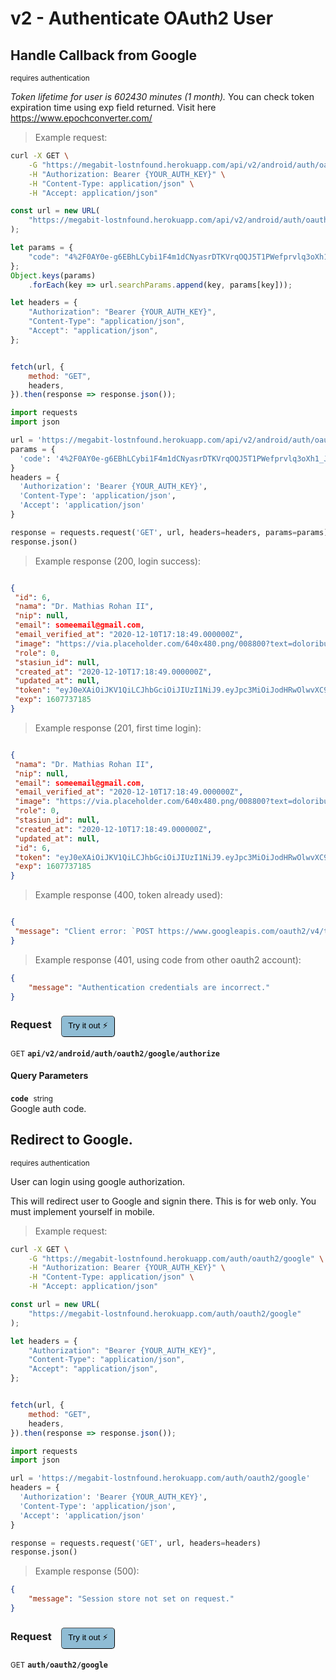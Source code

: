 # v2 - Authenticate OAuth2 User


## Handle Callback from Google

<small class="badge badge-darkred">requires authentication</small>

_Token lifetime for user is 60*24*30 minutes (1 month)._
You can check token expiration time using exp field returned.
Visit here <a href="https://www.epochconverter.com/">https://www.epochconverter.com/</a>

> Example request:

```bash
curl -X GET \
    -G "https://megabit-lostnfound.herokuapp.com/api/v2/android/auth/oauth2/google/authorize?code=4%252F0AY0e-g6EBhLCybi1F4m1dCNyasrDTKVrqOQJ5T1PWefprvlq3oXh1_JqF6r2U5XT_vM7Jg" \
    -H "Authorization: Bearer {YOUR_AUTH_KEY}" \
    -H "Content-Type: application/json" \
    -H "Accept: application/json"
```

```javascript
const url = new URL(
    "https://megabit-lostnfound.herokuapp.com/api/v2/android/auth/oauth2/google/authorize"
);

let params = {
    "code": "4%2F0AY0e-g6EBhLCybi1F4m1dCNyasrDTKVrqOQJ5T1PWefprvlq3oXh1_JqF6r2U5XT_vM7Jg",
};
Object.keys(params)
    .forEach(key => url.searchParams.append(key, params[key]));

let headers = {
    "Authorization": "Bearer {YOUR_AUTH_KEY}",
    "Content-Type": "application/json",
    "Accept": "application/json",
};


fetch(url, {
    method: "GET",
    headers,
}).then(response => response.json());
```

```python
import requests
import json

url = 'https://megabit-lostnfound.herokuapp.com/api/v2/android/auth/oauth2/google/authorize'
params = {
  'code': '4%2F0AY0e-g6EBhLCybi1F4m1dCNyasrDTKVrqOQJ5T1PWefprvlq3oXh1_JqF6r2U5XT_vM7Jg',
}
headers = {
  'Authorization': 'Bearer {YOUR_AUTH_KEY}',
  'Content-Type': 'application/json',
  'Accept': 'application/json'
}

response = requests.request('GET', url, headers=headers, params=params)
response.json()
```


> Example response (200, login success):

```json

{
 "id": 6,
 "nama": "Dr. Mathias Rohan II",
 "nip": null,
 "email": someemail@gmail.com,
 "email_verified_at": "2020-12-10T17:18:49.000000Z",
 "image": "https://via.placeholder.com/640x480.png/008800?text=doloribus",
 "role": 0,
 "stasiun_id": null,
 "created_at": "2020-12-10T17:18:49.000000Z",
 "updated_at": null,
 "token": "eyJ0eXAiOiJKV1QiLCJhbGciOiJIUzI1NiJ9.eyJpc3MiOiJodHRwOlwvXC9sb2NhbGhvc3Q6ODAwMFwvYXBpXC92MVwvd2ViXC9hdXRoXC9sb2dpbiIsImlhdCI6MTYwNzczMzU4NSwiZXhwIjoxNjA3NzM3MTg1LCJuYmYiOjE2MDc3MzM1ODUsImp0aSI6ImMzOE5PamNxQUpsQmtFd0UiLCJzdWIiOjYsInBydiI6IjIzYmQ1Yzg5NDlmNjAwYWRiMzllNzAxYzQwMDg3MmRiN2E1OTc2ZjcifQ.JpDgBWIhpY3O3BubirPIIhcvbk-1QJ3epw7MGpbva8E",
 "exp": 1607737185
}
```
> Example response (201, first time login):

```json

{
 "nama": "Dr. Mathias Rohan II",
 "nip": null,
 "email": someemail@gmail.com,
 "email_verified_at": "2020-12-10T17:18:49.000000Z",
 "image": "https://via.placeholder.com/640x480.png/008800?text=doloribus",
 "role": 0,
 "stasiun_id": null,
 "created_at": "2020-12-10T17:18:49.000000Z",
 "updated_at": null,
 "id": 6,
 "token": "eyJ0eXAiOiJKV1QiLCJhbGciOiJIUzI1NiJ9.eyJpc3MiOiJodHRwOlwvXC9sb2NhbGhvc3Q6ODAwMFwvYXBpXC92MVwvd2ViXC9hdXRoXC9sb2dpbiIsImlhdCI6MTYwNzczMzU4NSwiZXhwIjoxNjA3NzM3MTg1LCJuYmYiOjE2MDc3MzM1ODUsImp0aSI6ImMzOE5PamNxQUpsQmtFd0UiLCJzdWIiOjYsInBydiI6IjIzYmQ1Yzg5NDlmNjAwYWRiMzllNzAxYzQwMDg3MmRiN2E1OTc2ZjcifQ.JpDgBWIhpY3O3BubirPIIhcvbk-1QJ3epw7MGpbva8E",
 "exp": 1607737185
}
```
> Example response (400, token already used):

```json

{
 "message": "Client error: `POST https://www.googleapis.com/oauth2/v4/token` resulted in a `400 Bad Request` response:\n{\n  \"error\": \"invalid_grant\",\n  \"error_description\": \"Bad Request\"\n}\n",
}
```
> Example response (401, using code from other oauth2 account):

```json
{
    "message": "Authentication credentials are incorrect."
}
```
<div id="execution-results-GETapi-v2-android-auth-oauth2-google-authorize" hidden>
    <blockquote>Received response<span id="execution-response-status-GETapi-v2-android-auth-oauth2-google-authorize"></span>:</blockquote>
    <pre class="json"><code id="execution-response-content-GETapi-v2-android-auth-oauth2-google-authorize"></code></pre>
</div>
<div id="execution-error-GETapi-v2-android-auth-oauth2-google-authorize" hidden>
    <blockquote>Request failed with error:</blockquote>
    <pre><code id="execution-error-message-GETapi-v2-android-auth-oauth2-google-authorize"></code></pre>
</div>
<form id="form-GETapi-v2-android-auth-oauth2-google-authorize" data-method="GET" data-path="api/v2/android/auth/oauth2/google/authorize" data-authed="1" data-hasfiles="0" data-headers='{"Authorization":"Bearer {YOUR_AUTH_KEY}","Content-Type":"application\/json","Accept":"application\/json"}' onsubmit="event.preventDefault(); executeTryOut('GETapi-v2-android-auth-oauth2-google-authorize', this);">
<h3>
    Request&nbsp;&nbsp;&nbsp;
        <button type="button" style="background-color: #8fbcd4; padding: 5px 10px; border-radius: 5px; border-width: thin;" id="btn-tryout-GETapi-v2-android-auth-oauth2-google-authorize" onclick="tryItOut('GETapi-v2-android-auth-oauth2-google-authorize');">Try it out ⚡</button>
    <button type="button" style="background-color: #c97a7e; padding: 5px 10px; border-radius: 5px; border-width: thin;" id="btn-canceltryout-GETapi-v2-android-auth-oauth2-google-authorize" onclick="cancelTryOut('GETapi-v2-android-auth-oauth2-google-authorize');" hidden>Cancel</button>&nbsp;&nbsp;
    <button type="submit" style="background-color: #6ac174; padding: 5px 10px; border-radius: 5px; border-width: thin;" id="btn-executetryout-GETapi-v2-android-auth-oauth2-google-authorize" hidden>Send Request 💥</button>
    </h3>
<p>
<small class="badge badge-green">GET</small>
 <b><code>api/v2/android/auth/oauth2/google/authorize</code></b>
</p>
<p>
<label id="auth-GETapi-v2-android-auth-oauth2-google-authorize" hidden>Authorization header: <b><code>Bearer </code></b><input type="text" name="Authorization" data-prefix="Bearer " data-endpoint="GETapi-v2-android-auth-oauth2-google-authorize" data-component="header"></label>
</p>
<h4 class="fancy-heading-panel"><b>Query Parameters</b></h4>
<p>
<b><code>code</code></b>&nbsp;&nbsp;<small>string</small>  &nbsp;
<input type="text" name="code" data-endpoint="GETapi-v2-android-auth-oauth2-google-authorize" data-component="query" required  hidden>
<br>
Google auth code.</p>
</form>


## Redirect to Google.

<small class="badge badge-darkred">requires authentication</small>

User can login using google authorization.

This will redirect user to Google and signin there.
This is for web only. You must implement yourself in mobile.

> Example request:

```bash
curl -X GET \
    -G "https://megabit-lostnfound.herokuapp.com/auth/oauth2/google" \
    -H "Authorization: Bearer {YOUR_AUTH_KEY}" \
    -H "Content-Type: application/json" \
    -H "Accept: application/json"
```

```javascript
const url = new URL(
    "https://megabit-lostnfound.herokuapp.com/auth/oauth2/google"
);

let headers = {
    "Authorization": "Bearer {YOUR_AUTH_KEY}",
    "Content-Type": "application/json",
    "Accept": "application/json",
};


fetch(url, {
    method: "GET",
    headers,
}).then(response => response.json());
```

```python
import requests
import json

url = 'https://megabit-lostnfound.herokuapp.com/auth/oauth2/google'
headers = {
  'Authorization': 'Bearer {YOUR_AUTH_KEY}',
  'Content-Type': 'application/json',
  'Accept': 'application/json'
}

response = requests.request('GET', url, headers=headers)
response.json()
```


> Example response (500):

```json
{
    "message": "Session store not set on request."
}
```
<div id="execution-results-GETauth-oauth2-google" hidden>
    <blockquote>Received response<span id="execution-response-status-GETauth-oauth2-google"></span>:</blockquote>
    <pre class="json"><code id="execution-response-content-GETauth-oauth2-google"></code></pre>
</div>
<div id="execution-error-GETauth-oauth2-google" hidden>
    <blockquote>Request failed with error:</blockquote>
    <pre><code id="execution-error-message-GETauth-oauth2-google"></code></pre>
</div>
<form id="form-GETauth-oauth2-google" data-method="GET" data-path="auth/oauth2/google" data-authed="1" data-hasfiles="0" data-headers='{"Authorization":"Bearer {YOUR_AUTH_KEY}","Content-Type":"application\/json","Accept":"application\/json"}' onsubmit="event.preventDefault(); executeTryOut('GETauth-oauth2-google', this);">
<h3>
    Request&nbsp;&nbsp;&nbsp;
        <button type="button" style="background-color: #8fbcd4; padding: 5px 10px; border-radius: 5px; border-width: thin;" id="btn-tryout-GETauth-oauth2-google" onclick="tryItOut('GETauth-oauth2-google');">Try it out ⚡</button>
    <button type="button" style="background-color: #c97a7e; padding: 5px 10px; border-radius: 5px; border-width: thin;" id="btn-canceltryout-GETauth-oauth2-google" onclick="cancelTryOut('GETauth-oauth2-google');" hidden>Cancel</button>&nbsp;&nbsp;
    <button type="submit" style="background-color: #6ac174; padding: 5px 10px; border-radius: 5px; border-width: thin;" id="btn-executetryout-GETauth-oauth2-google" hidden>Send Request 💥</button>
    </h3>
<p>
<small class="badge badge-green">GET</small>
 <b><code>auth/oauth2/google</code></b>
</p>
<p>
<label id="auth-GETauth-oauth2-google" hidden>Authorization header: <b><code>Bearer </code></b><input type="text" name="Authorization" data-prefix="Bearer " data-endpoint="GETauth-oauth2-google" data-component="header"></label>
</p>
</form>



